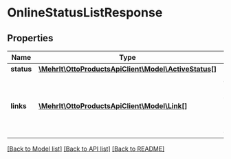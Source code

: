# OnlineStatusListResponse

## Properties
Name | Type | Description | Notes
------------ | ------------- | ------------- | -------------
**status** | [**\MehrIt\OttoProductsApiClient\Model\ActiveStatus[]**](ActiveStatus.md) |  | [optional] 
**links** | [**\MehrIt\OttoProductsApiClient\Model\Link[]**](Link.md) | a list of links that can be used for pagination (among others). | [optional] 

[[Back to Model list]](../../README.md#documentation-for-models) [[Back to API list]](../../README.md#documentation-for-api-endpoints) [[Back to README]](../../README.md)

